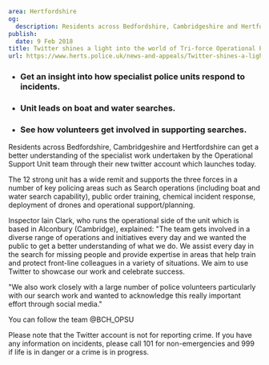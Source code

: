 ```yaml
area: Hertfordshire
og:
  description: Residents across Bedfordshire, Cambridgeshire and Hertfordshire can get a better understanding of...
publish:
  date: 9 Feb 2018
title: Twitter shines a light into the world of Tri-force Operational Policing Support
url: https://www.herts.police.uk/news-and-appeals/Twitter-shines-a-light-into-the-world-of-Tri-force-Operational-Policing-Support-ALL
```

* ### Get an insight into how specialist police units respond to incidents.

 * ### Unit leads on boat and water searches.

 * ### See how volunteers get involved in supporting searches.

Residents across Bedfordshire, Cambridgeshire and Hertfordshire can get a better understanding of the specialist work undertaken by the Operational Support Unit team through their new twitter account which launches today.

The 12 strong unit has a wide remit and supports the three forces in a number of key policing areas such as Search operations (including boat and water search capability), public order training, chemical incident response, deployment of drones and operational support/planning.

Inspector Iain Clark, who runs the operational side of the unit which is based in Alconbury (Cambridge), explained: "The team gets involved in a diverse range of operations and initiatives every day and we wanted the public to get a better understanding of what we do. We assist every day in the search for missing people and provide expertise in areas that help train and protect front-line colleagues in a variety of situations. We aim to use Twitter to showcase our work and celebrate success.

"We also work closely with a large number of police volunteers particularly with our search work and wanted to acknowledge this really important effort through social media."

You can follow the team @BCH_OPSU

Please note that the Twitter account is not for reporting crime. If you have any information on incidents, please call 101 for non-emergencies and 999 if life is in danger or a crime is in progress.
